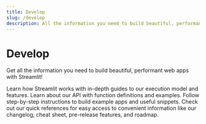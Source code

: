 ```yaml
---
title: Develop
slug: /develop
description: All the information you need to build beautiful, performant web apps with Streamlit.
---
```


# Develop

Get all the information you need to build beautiful, performant web apps with Streamlit!

<InlineCalloutContainer>
    <InlineCallout
        color="indigo-70"
        icon="book"
        bold="Concepts."
        href="/develop/concepts"
    >Learn how Streamlit works with in-depth guides to our execution model and features.</InlineCallout>
    <InlineCallout
        color="indigo-70"
        icon="list"
        bold="API reference."
        href="/develop/api-reference"
    >Learn about our API with function definitions and examples.</InlineCallout>
    <InlineCallout
        color="indigo-70"
        icon="auto_awesome"
        bold="Tutorials."
        href="/develop/tutorials"
    >Follow step-by-step instructions to build example apps and useful snippets.</InlineCallout>
    <InlineCallout
        color="indigo-70"
        icon="bolt"
        bold="Quick references."
        href="/develop/quick-reference"
    >Check out our quick references for easy access to convenient information like our changelog, cheat sheet, pre-release features, and roadmap.</InlineCallout>
</InlineCalloutContainer>
